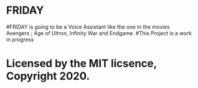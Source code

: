 # FRIDAY

#FRIDAY is going to be a Voice Assistant like the one in the movies Avengers ; Age of Ultron, Infinity War and Endgame.
#This Project is a work in progress
# Licensed by the MIT licsence, Copyright 2020.
